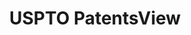 ---
bigquery: https://console.cloud.google.com/bigquery?p=patents-public-data&d=patentsview&page=dataset
citation: Attribution should be given to PatentsView for use, distribution, or derivative
  works.
code: https://github.com/CSSIP-AIR/PatentsView-Code-Snippets/
contributors: USPTO
cost: None
description: 'PatentsView includes US patent data including raw data (summaries, applications,
  pregrant applications), disambugations of inventors and assignees, and inventor
  gender estimates.  Also foreign priority data, # of figures and sheets, and government
  interest statements.'
documentation: https://patentsview.org/query/builder-faqs
last_edit: 04/06/2022, 20:43:38
location: https://patentsview.org/
maintained_by: USPTO
record_creation_timestamp: 12/2/2020 17:20:46
schema_fields:
- term_grant
- number
- title
- sequence
- deceased
- num_claims
- publication_number
- organization
- citation_id
- disamb_inventor_id_20180528
- classification_data_source
- doc_type
- disamb_inventor_id_20190312
- withdrawn
- disamb_inventor_id_20200929
- exemplary
- county_fips
- rawassignee_id
- male
- num_figures
- disamb_inventor_id_20170307
- series_code
- classification_level
- subgroup
- disclaimer_date
- uuid
- symbol_position
- disamb_assignee_id_20200630
- disamb_inventor_id_20170808
- text
- disamb_inventor_id_20190820
- disamb_inventor_id_20181127
- rawinventor_id
- disamb_assignee_id_20191231
- rule_47
- mainclass_id
- f102_date
- subclass
- action_date
- longitude
- disamb_inventor_id_20201229
- type
- subgroup_id
- country_transformed
- classification_value
- contract_award_number
- lname
- disamb_assignee_id_20181127
- name_first
- category_id
- doctype
- section_id
- subcategory_id
- disamb_inventor_id_20200630
- sector_title
- term_extension
- variety
- organization_id
- ipc_version_indicator
- relkind
- state
- latlong
- id
- rawlocation_id
- level_three
- main_group
- num_sheets
- disamb_inventor_id_20191008
- name
- location_id
- term_disclaimer
- lawyer_id
- disamb_assignee_id_20200929
- field_id
- inventor_id
- dependent
- status
- disamb_inventor_id_20200331
- f371_date
- num
- kind
- level_two
- _371_date
- field_title
- disamb_inventor_id_20171003
- section
- applicant_type
- subclass_id
- male_flag
- length
- lapse_of_patent
- city
- _102_date
- latin_name
- designation
- group_id
- fname
- abstract
- assignee_id
- date
- patent_id
- subsection_id
- country
- disamb_assignee_id_20191008
- name_last
- disamb_assignee_id_20190312
- classification_status
- category
- county
- group
- level_one
- attribution_status
- disamb_inventor_id_20191231
- disamb_inventor_id_20171226
- disamb_assignee_id_20190820
- state_fips
- filename
- role
- application_id
- reldocno
- latitude
- rel_id
- disamb_assignee_id_20200331
- ipc_class
- gi_statement
shortname: patentsview
tags:
- disambiguation
- United States
- gender
terms_of_use: Creative Commons Attribution 4.0 International License.
timeframe: 1963-1999
title: USPTO PatentsView
uuid: cf1780b1-e265-4e49-8d1d-83b9cfe0fd9a
---